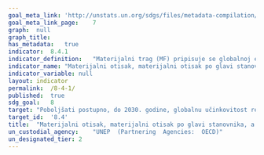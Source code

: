 ```yaml
---	
goal_meta_link:	'http://unstats.un.org/sdgs/files/metadata-compilation/Metadata-Goal-8.pdf'
goal_meta_link_page:	7
graph:	null
graph_title:	
has_metadata:	true
indicator:	8.4.1
indicator_definition:	"Materijalni trag (MF) pripisuje se globalnoj ekstrakciji materijala na domaću finalnu potražnju neke zemlje. Je izračunat kao sirovine ekvivalent uvoza (RMEIM) plus domaće ekstrakcije (DE) minus sirovina ekvivalenta izvoza (RMEEX). Za dodjeljivanje primarnih potreba za materijalima konačne potražnje koristi se globalni multi_regionalni input_output (MRIO) okvir. Metoda atribucije bazirano na I_O analitičkim alatima detaljno je opisana u Wiedmann et al. 2015. Temelji se na EORA MRIO okviru kojeg je razvio Sveučilište u Sydneyu, Australija (Lenzen i sur. 2013), što je međunarodno dobro uspostavljen i najdetaljniji i pouzdani MRIO okvir dostupan do danas."
indicator_name:	"Materijalni otisak, materijalni otisak po glavi stanovnika, a materijalni otisak po BDP-u"
indicator_variable:	null
layout:	indicator
permalink:	/8-4-1/
published:	true  
sdg_goal:	8
target:	"Poboljšati postupno, do 2030. godine, globalnu učinkovitost resursa u potrošnji i proizvodnji i nastojati razdvojiti gospodarski rast od degradacije okoliša, sukladno 10-godišnjem okviru programa održive potrošnje i proizvodnje, a razvijene zemlje preuzimaju vodstvo"
target_id:	'8.4'
title:	"Materijalni otisak, materijalni otisak po glavi stanovnika, a materijalni otisak po BDP-u"
un_custodial_agency:	"UNEP  (Partnering  Agencies:  OECD)"
un_designated_tier:	2
---	
```

